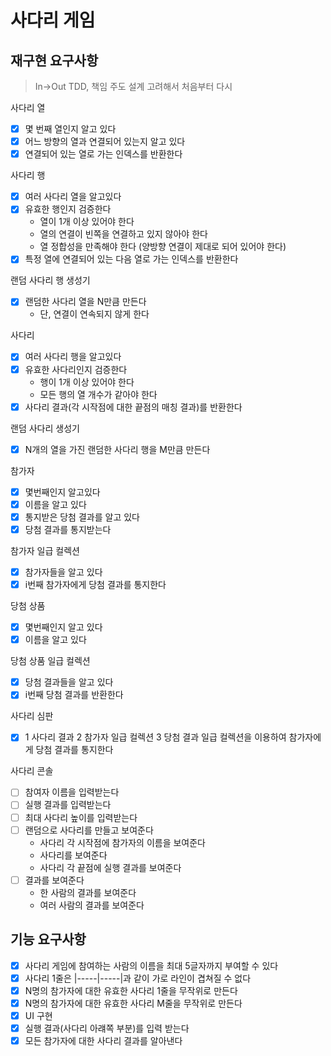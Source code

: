# 사다리 게임

## 재구현 요구사항

> In->Out TDD, 책임 주도 설계 고려해서 처음부터 다시

사다리 열
- [X] 몇 번째 열인지 알고 있다
- [X] 어느 방향의 열과 연결되어 있는지 알고 있다
- [X] 연결되어 있는 열로 가는 인덱스를 반환한다

사다리 행
- [X] 여러 사다리 열을 알고있다
- [X] 유효한 행인지 검증한다
  - 열이 1개 이상 있어야 한다
  - 열의 연결이 빈쪽을 연결하고 있지 않아야 한다
  - 열 정합성을 만족해야 한다 (양방향 연결이 제대로 되어 있어야 한다)
- [X] 특정 열에 연결되어 있는 다음 열로 가는 인덱스를 반환한다

랜덤 사다리 행 생성기
- [X] 랜덤한 사다리 열을 N만큼 만든다
    - 단, 연결이 연속되지 않게 한다

사다리
- [X] 여러 사다리 행을 알고있다
- [X] 유효한 사다리인지 검증한다
  - 행이 1개 이상 있어야 한다
  - 모든 행의 열 개수가 같아야 한다
- [X] 사다리 결과(각 시작점에 대한 끝점의 매칭 결과)를 반환한다

랜덤 사다리 생성기
- [X] N개의 열을 가진 랜덤한 사다리 행을 M만큼 만든다

참가자
- [X] 몇번째인지 알고있다
- [X] 이름을 알고 있다
- [X] 통지받은 당첨 결과를 알고 있다
- [X] 당첨 결과를 통지받는다

참가자 일급 컬렉션
- [X] 참가자들을 알고 있다
- [X] i번째 참가자에게 당첨 결과를 통지한다

당첨 상품
- [X] 몇번째인지 알고 있다
- [X] 이름을 알고 있다

당첨 상품 일급 컬렉션
- [X] 당첨 결과들을 알고 있다
- [X] i번째 당첨 결과를 반환한다

사다리 심판
- [X] 1 사다리 결과 2 참가자 일급 컬렉션 3 당첨 결과 일급 컬렉션을 이용하여 참가자에게 당첨 결과를 통지한다

사다리 콘솔
- [ ] 참여자 이름을 입력받는다
- [ ] 실행 결과를 입력받는다
- [ ] 최대 사다리 높이를 입력받는다
- [ ] 랜덤으로 사다리를 만들고 보여준다
  - 사다리 각 시작점에 참가자의 이름을 보여준다
  - 사다리를 보여준다
  - 사다리 각 끝점에 실행 결과를 보여준다
- [ ] 결과를 보여준다
  - 한 사람의 결과를 보여준다
  - 여러 사람의 결과를 보여준다

## 기능 요구사항

- [X] 사다리 게임에 참여하는 사람의 이름을 최대 5글자까지 부여할 수 있다
- [X] 사다리 1줄은 |-----|-----|과 같이 가로 라인이 겹쳐질 수 없다
- [X] N명의 참가자에 대한 유효한 사다리 1줄을 무작위로 만든다
- [X] N명의 참가자에 대한 유효한 사다리 M줄을 무작위로 만든다
- [X] UI 구현
- [X] 실행 결과(사다리 아럐쪽 부분)를 입력 받는다
- [X] 모든 참가자에 대한 사다리 결과를 알아낸다
